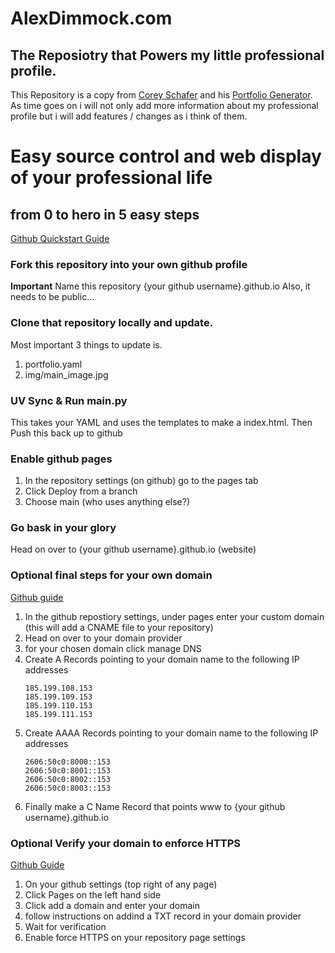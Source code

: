 # AlexDimmock.com

## The Reposiotry that Powers my little professional profile. 

This Repository is a copy from [Corey Schafer](https://github.com/CoreyMSchafer) and his [Portfolio Generator](https://github.com/CoreyMSchafer/portfolio_generator). As time goes on i will not only add more information about my professional profile but i will add features / changes as i think of them. 

# Easy source control and web display of your professional life

## from 0 to hero in 5 easy steps 

[Github Quickstart Guide](https://docs.github.com/en/pages/quickstart)

### Fork this repository into your own github profile

**Important** Name this repository {your github username}.github.io
Also, it needs to be public...

### Clone that repository locally and update.

Most important 3 things to update is.
1. portfolio.yaml 
1. img/main_image.jpg

### UV Sync & Run main.py

This takes your YAML and uses the templates to make a index.html.
Then Push this back up to github

### Enable github pages

1. In the repository settings (on github) go to the pages tab
1. Click Deploy from a branch
1. Choose main (who uses anything else?)

### Go bask in your glory

Head on over to {your github username}.github.io (website)


### Optional final steps for your own domain 

[Github guide](https://docs.github.com/en/pages/configuring-a-custom-domain-for-your-github-pages-site/managing-a-custom-domain-for-your-github-pages-site)

1. In the github repostiory settings, under pages enter your custom domain (this will add a CNAME file to your repository)
1. Head on over to your domain provider
1. for your chosen domain click manage DNS
1. Create A Records pointing to your domain name to the following IP addresses 
    ```
    185.199.108.153
    185.199.109.153
    185.199.110.153
    185.199.111.153
    ```
1. Create AAAA Records pointing to your domain name to the following IP addresses 
    ```
    2606:50c0:8000::153
    2606:50c0:8001::153
    2606:50c0:8002::153
    2606:50c0:8003::153
    ```
1. Finally make a C Name Record that points www to {your github username}.github.io

### Optional Verify your domain to enforce HTTPS

[Github Guide](https://docs.github.com/en/pages/configuring-a-custom-domain-for-your-github-pages-site/verifying-your-custom-domain-for-github-pages)

1. On your github settings (top right of any page)
1. Click Pages on the left hand side
1. Click add a domain and enter your domain
1. follow instructions on addind a TXT record in your domain provider
1. Wait for verification
1. Enable force HTTPS on your repository page settings
